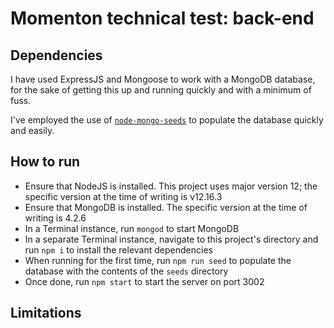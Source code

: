 # Momenton technical test: back-end

## Dependencies

I have used ExpressJS and Mongoose to work with a MongoDB database,
for the sake of getting this up and running quickly and with a minimum of fuss.

I've employed the use of [`node-mongo-seeds`](https://github.com/toymachiner62/node-mongo-seeds)
to populate the database quickly and easily.

## How to run

- Ensure that NodeJS is installed. This project uses major version 12; the specific version at the time of writing is v12.16.3
- Ensure that MongoDB is installed. The specific version at the time of writing is 4.2.6
- In a Terminal instance, run `mongod` to start MongoDB
- In a separate Terminal instance, navigate to this project's directory and run `npm i` to install the relevant dependencies
- When running for the first time, run `npm run seed` to populate the database with the contents of the `seeds` directory
- Once done, run `npm start` to start the server on port 3002

## Limitations
